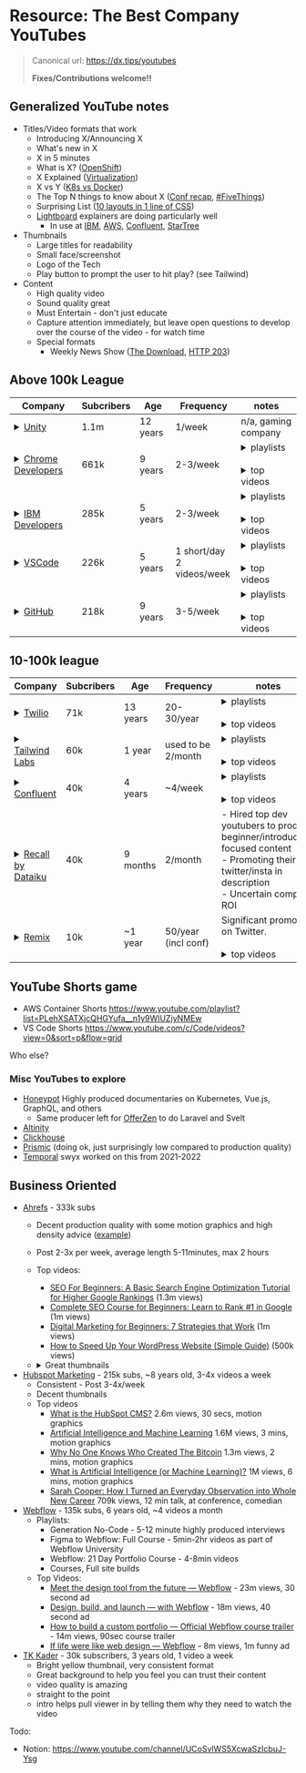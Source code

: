 # Resource: The Best Company YouTubes

> Canonical url: https://dx.tips/youtubes
> 
> **Fixes/Contributions welcome!!**

## Generalized YouTube notes

- Titles/Video formats that work
  - Introducing X/Announcing X
  - What's new in X
  - X in 5 minutes
  - What is X? ([OpenShift](https://www.youtube.com/watch?v=KTN_QBuDplo))
  - X Explained ([Virtualization](https://www.youtube.com/watch?v=FZR0rG3HKIk))
  - X vs Y ([K8s vs Docker](https://www.youtube.com/watch?v=2vMEQ5zs1ko))
  - The Top N things to know about X ([Conf recap](https://www.youtube.com/watch?v=k60bVCtf17A), [#FiveThings](https://www.youtube.com/hashtag/fivethings))
  - Surprising List ([10 layouts in 1 line of CSS](https://www.youtube.com/watch?v=qm0IfG1GyZU))
  - [Lightboard](https://www.lightboard.info/) explainers are doing particularly well
    - In use at [IBM](https://www.youtube.com/watch?v=aSrqRSk43lY&t=1s), [AWS](https://www.youtube.com/watch?v=R8zsp7mH6so), [Confluent](https://www.youtube.com/watch?v=06iRM1Ghr1k), [StarTree](https://www.youtube.com/watch?v=1pZmafdvsmk)
- Thumbnails
  - Large titles for readability
  - Small face/screenshot
  - Logo of the Tech
  - Play button to prompt the user to hit play? (see Tailwind)
- Content
  - High quality video
  - Sound quality great
  - Must Entertain - don't just educate
  - Capture attention immediately, but leave open questions to develop over the course of the video - for watch time
  - Special formats
     - Weekly News Show ([The Download](https://www.youtube.com/playlist?list=PL0lo9MOBetEE0goMLEl97vO7slruNVj43), [HTTP 203](https://www.youtube.com/hashtag/http203))

## Above 100k League

| Company                                                                                                                                                                                                                                                   	| Subcribers 	| Age      	| Frequency                    	| notes                                                                                                                                                                                                                                                                                                                                                                                                                                                                                                                                                                                                                                                                                                                                                                                                                                                                                                                                                                                                                                                                                                                                                                          	|
|-----------------------------------------------------------------------------------------------------------------------------------------------------------------------------------------------------------------------------------------------------------	|------------	|----------	|------------------------------	|--------------------------------------------------------------------------------------------------------------------------------------------------------------------------------------------------------------------------------------------------------------------------------------------------------------------------------------------------------------------------------------------------------------------------------------------------------------------------------------------------------------------------------------------------------------------------------------------------------------------------------------------------------------------------------------------------------------------------------------------------------------------------------------------------------------------------------------------------------------------------------------------------------------------------------------------------------------------------------------------------------------------------------------------------------------------------------------------------------------------------------------------------------------------------------	|
| <details><br><br>	<summary>[Unity](https://www.youtube.com/c/unity/featured)</summary><br><br>![image.png](https://cdn.hashnode.com/res/hashnode/image/upload/v1659112170722/m-lFlheYj.png align="left")<br><br><br></details>                             	| 1.1m       	| 12 years 	| 1/week                       	| n/a, gaming company                                                                                                                                                                                                                                                                                                                                                                                                                                                                                                                                                                                                                                                                                                                                                                                                                                                                                                                                                                                                                                                                                                                                                            	|
| <details><br>	<summary>[Chrome Developers](https://www.youtube.com/channel/UCnUYZLuoy1rq1aVMwx4aTzw)</summary><br><br>        ![image.png](https://cdn.hashnode.com/res/hashnode/image/upload/v1659111520726/duQ-A5YOE.png align="left")<br><br></details> 	| 661k       	| 9 years  	| 2-3/week                     	| <details><br>	<summary>playlists</summary><br><br>  - I/O 2022<br>  - GUI Challenges - Adam Argyle<br>  - Designing in the Browser - Una<br>  - Chrome Dev Summit 2021<br>  - Developer Shows - HTTP 203, Design in the Browser, Made with TensorFlow.js, #AskChrome, Developer Diary<br>  - Speed and Performance<br>  - Progressive Web Apps<br>  - Tooling & Polymer<br>  - UX Design & Accessibility<br><br></details><br><details><br>	<summary>top videos</summary><br><br> <br> - [The Top 8 web things to know from Google I/O 2021](https://www.youtube.com/watch?v=k60bVCtf17A) <br>6m views, 4mins recap<br>  - [What's new in Chrome OS I/O 2022](https://www.youtube.com/watch?v=p8978007MSQ) <br>3m views, 23min recap<br>  - [Chrome Dev Summit 2021 Keynote](https://www.youtube.com/watch?v=Df2U9-R-OJs&t=727s) <br>1m views, 47min keynote<br>  - [What's new in Chrome OS](https://www.youtube.com/watch?v=a8kkzdOfAgU) <br>1m views, 12min Keynote<br>  - [10 modern layouts in 1 line of CSS](https://www.youtube.com/watch?v=qm0IfG1GyZU) <br>1m views, 20min talk<br><br><br></details>                                                                   	|
| <br><details><br><br>	<summary>[IBM Developers](https://www.youtube.com/c/IBMTechnology/videos)</summary><br><br>![image.png](https://cdn.hashnode.com/res/hashnode/image/upload/v1659223161395/WGv2pQvsc.png align="left")<br><br></details>              	| 285k       	| 5 years  	| 2-3/week                     	| <details><br>	<summary>playlists</summary><br><br>  - Pinned video: most recent update<br>  - Technology Explained: Cloud Fundamentals, K8s Essentials, Hybrid Cloud, API Essentials<br>  - Kubernetes Essentials<br>  - IBM and Red Hat: Innovate Anywhere<br>  - Cloud Security<br>  - DevOps Explained<br><br></details><br><details><br>	<summary>top videos</summary><br><br>  - [API vs SDK: What's the Difference?](https://www.youtube.com/watch?v=kG-fLp9BTRo&t=266s) 1m views, 9min lightboard<br>  - [Kubernetes vs Docker](https://www.youtube.com/watch?v=2vMEQ5zs1ko) 844k views, 8min lightboard<br>  - [What is a REST API?](https://www.youtube.com/watch?v=lsMQRaeKNDk) 700k views, 9min lightboard<br>  - [Virtualization Explained](https://www.youtube.com/watch?v=FZR0rG3HKIk) 471k views, 5min lightboard<br>  - [What is OpenShift?](https://www.youtube.com/watch?v=KTN_QBuDplo) 462k views, 7min lightboard<br><br></details>                                                                                                                                                                                                                          	|
| <details><br>	<summary>[VSCode](https://www.youtube.com/c/Code)</summary><br><br>![image.png](https://cdn.hashnode.com/res/hashnode/image/upload/v1659111098489/-vyBn0KHG.png align="left")<br><br><br></details>                                          	| 226k       	| 5 years  	| 1 short/day<br>2 videos/week 	| <details><br>	<summary>playlists</summary><br><br> <br>  - Pinned video: Sizzle Reel<br>  - Getting Started with VS Code (3-7 min tutorials)<br>  - VS Code livestreams (30-60min streams with guests)<br>  - VS Code Day 2022 (conf talks - 5-15mins talks)<br>  - Shorts<br>  - VS Code and GitHub (1 min tips)<br><br><br></details><br><details><br>	<summary>top videos</summary><br><br>  - a lot of shorts...<br>  - [Getting start with Node.js debugging in VS Code](https://www.youtube.com/watch?v=2oFKNL7vYV8)<br> 400k views, 8min tutorial<br>  - [VS Code - Debugging](https://www.youtube.com/watch?v=6cOsxaNC06c)<br> 400k views, 6min tutorial<br>  - [VS Code - Quick Intro to JavaScript](https://www.youtube.com/watch?v=pI1skOo2yjk)<br> 400k views, 3min "Quick Tour"<br>  - [Advanced Code Editing in VS Code](https://www.youtube.com/watch?v=rsatrlBEFFA)<br> 360k views, 6min tutorial<br><br></details>                                                                                                                                                                                                                                              	|
| <details><br>	<summary>[GitHub](https://www.youtube.com/c/GitHub)</summary><br><br>![image.png](https://cdn.hashnode.com/res/hashnode/image/upload/v1659109930944/kBaVNLMOs.png align="left")<br><br></details>                                            	| 218k       	| 9 years  	| 3-5/week                     	| <details><br>	<summary>playlists</summary><br><br> <br>  - Featured - keynotes, explainers, conf talks<br>  - The Download - weekly news show with Christina Warren<br>  - Conferences - GitHub Universe, Constellation, InFocus, Maintainer Summit<br>  - GitHub Checkout - PMs and Engineers sharing their work<br>  - GitHub Changelog - latest changes<br>  - 30 minutes to Merge - 30min guest interviews<br>  - Demo Days - 30-45min Guest speakers/talks<br>  - GitHub Community - Guest livestreams<br>  - Open Source Friday - featuring major open source projects<br><br><br></details><br><details><br>	<summary>top videos</summary><br><br> <br> - [What is GitHub?](https://www.youtube.com/watch?v=w3jLJU7DT5E)<br> 1.6m views, 3 minute explainer, motion graphics<br>  - [GitHub Arctic Code Vault](https://www.youtube.com/watch?v=fzI9FNjXQ0o)<br> 950k views, 2min announcement, cinematic film<br>  - [Introducing Atom 1.0](https://www.youtube.com/watch?v=Y7aEiVwBAdk)<br> 500k views, 2min, sketch/edited skit<br>  - [The new GitHub Issues](https://www.youtube.com/watch?v=64xO030aneI)<br> 465k views, 1min product announcement<br><br></details> 	|

## 10-100k league

| Company                                                                                                                                                                                                                                    	| Subcribers 	| Age      	| Frequency           	| notes                                                                                                                                                                                                                                                                                                                                                                                                                                                                                                                                                                                                                                                                                                                                                                                                                                                                                                                                                    	|
|--------------------------------------------------------------------------------------------------------------------------------------------------------------------------------------------------------------------------------------------	|------------	|----------	|---------------------	|----------------------------------------------------------------------------------------------------------------------------------------------------------------------------------------------------------------------------------------------------------------------------------------------------------------------------------------------------------------------------------------------------------------------------------------------------------------------------------------------------------------------------------------------------------------------------------------------------------------------------------------------------------------------------------------------------------------------------------------------------------------------------------------------------------------------------------------------------------------------------------------------------------------------------------------------------------	|
| <details><br><br>	<summary>[Twilio](https://www.youtube.com/c/twilio)</summary><br><br>![image.png](https://cdn.hashnode.com/res/hashnode/image/upload/v1659109440482/Rj0PpthLi.png align="left")<br><br><br></details>                     	| 71k        	| 13 years 	| 20-30/year          	| <details><br>	<summary>playlists</summary><br><br>    - Pinned video - Twilio Engage product intro - [50second stinger, 11k views](https://www.youtube.com/watch?v=Kqubkk_0HcY)<br>   - 2021 Conference videos - good thumbnails<br>   - Learn with Nathaniel - person-driven 8-12min tutorials<br>   - Twilio Quickstarts - "how to X" - 4 minutes each, 40-60k views<br><br></details><br><details><br>	<summary>top videos</summary><br><br>          - [Introducing Twilio Studio](https://www.youtube.com/watch?v=7mftBTlbeXA) (37 seconds, 7m views)<br>         - [What is Twilio?](https://www.youtube.com/watch?v=euJAcVfn0C4) 2mins, 5m views<br>         - [Navigate Messaging Compliance with Twilio](https://www.youtube.com/watch?v=otk-eWgPdKw) 90secs, 2.7m views<br>         - Some ads for Twilio SIGNAL<br><br></details>                                                                                                               	|
| <details><br>	<summary>[Tailwind Labs](https://www.youtube.com/c/TailwindLabs)</summary><br> <br><br>       ![image.png](https://cdn.hashnode.com/res/hashnode/image/upload/v1659109686712/1YPO_JHmH.png align="left")<br><br></details>    	| 60k        	| 1 year   	| used to be 2/month  	| <details><br>	<summary>playlists</summary><br>    - What's New in Tailwind CSS<br>    - Tailwind CSS v2.0 - full course in 10-20min segments<br>    - Tailwind Talk - livestreams with guests<br><br><br></details><br><details><br>	<summary>top videos</summary><br>    - [What's New in Tailwind 3.0?](https://www.youtube.com/watch?v=mSC6GwizOag&t=1260s) - 26min overview, 158k views<br>    - [Introducing Tailwind CSS v3.0](https://www.youtube.com/watch?v=TmWIrBPE6Bc) - 55sec ad, 138k views<br>    - [Just in Time: The Next Generation of Tailwind CSS](https://www.youtube.com/watch?v=3O_3X7InOw8&t=635s) - 13min, 132k views<br><br></details>                                                                                                                                                                                                                                                                                            	|
| <details><br>	<summary>[Confluent](https://www.youtube.com/c/Confluent)</summary><br><br>![image.png](https://cdn.hashnode.com/res/hashnode/image/upload/v1659225172730/FNmGhxq95.png align="left")<br><br></details>                       	| 40k        	| 4 years  	| ~4/week             	| <details><br>	<summary>playlists</summary><br>   <br>  - Pinned video: Why Instacart Chose Confluent<br>  - For Technical Leaders & Executives<br>  - Kafka Summit videos<br>  - Kafka 101 Tutorials<br>  - Confluent Customers & Use Cases<br>  - ksqlDB Videos<br><br><br></details><br><details><br>	<summary>top videos</summary><br>  <br>  - [Intro to Streams - Apache Kafka Streams API](https://www.youtube.com/watch?v=Z3JKCLG3VP4) - 356k views, 10min tutorial<br>  - [What is Apache Kafka + ksqlDB?](https://www.youtube.com/watch?v=06iRM1Ghr1k) 271k views, 12min lightboard<br>  - [What is Apache Kafka?](https://www.youtube.com/watch?v=FKgi3n-FyNU) 237k views, 10min lightboard<br>  - [Apache Kafka Fundamentals](https://www.youtube.com/watch?v=B5j3uNBH8X4) 186k views, 24min talk with slides<br>  - [Creating a Streams Application](https://www.youtube.com/watch?v=LxxeXI1mPKo) 156k views, 10min tutorial<br><br></details> 	|
| <br><details><br><br>	<summary>[Recall by Dataiku](https://www.youtube.com/c/RecallbyDataiku)</summary><br><br>![image.png](https://cdn.hashnode.com/res/hashnode/image/upload/v1659109756565/mlttolrFO.png align="left")<br><br></details> 	| 40k        	| 9 months 	| 2/month             	|   - Hired top dev youtubers to produce beginner/introductory focused content<br>  - Promoting their twitter/insta in description<br>  - Uncertain company ROI                                                                                                                                                                                                                                                                                                                                                                                                                                                                                                                                                                                                                                                                                                                                                                                            	|
| <details><br>	<summary>[Remix](https://www.youtube.com/c/Remix-Run)</summary><br><br>![image.png](https://cdn.hashnode.com/res/hashnode/image/upload/v1659109715683/29wFFWB-_.png align="left")<br><br></details>                           	| 10k        	| ~1 year  	| 50/year (incl conf) 	| Significant promotion on Twitter.<br><br><details><br><br>	<summary>top videos</summary><br><br>     - [Remix Tutorial with Kent](https://www.youtube.com/watch?v=hsIWJpuxNj0) - 6 hour livestream with 61k views<br>    - [Remix v1 Beta Launch](https://www.youtube.com/watch?v=4dOAFJUOi-s&t=30s) - 90min livestream with 29k views<br>    - [CDN Caching, Static Site Generation, and Server Side Rendering](https://www.youtube.com/watch?v=bfLFHp7Sbkg&t=932s) - 43min talk with 25k views<br>    - [Introducing Remix](https://www.youtube.com/watch?v=9FDV-VCq5XE) - 48sec stinger with 20k views<br><br><br></details>                                                                                                                                                                                                                                                                                                                           	|

## YouTube Shorts game

- AWS Container Shorts https://www.youtube.com/playlist?list=PLehXSATXjcQHGYufa__n1y9WIUZjyNMEw
- VS Code Shorts https://www.youtube.com/c/Code/videos?view=0&sort=p&flow=grid

Who else?

### Misc YouTubes to explore

- [Honeypot](https://www.youtube.com/channel/UCsUalyRg43M8D60mtHe6YcA) Highly produced documentaries on Kubernetes, Vue.js, GraphQL, and others
  - Same producer left for [OfferZen](https://www.youtube.com/c/OfferZenOrigins) to do Laravel and Svelt
- [Altinity](https://www.youtube.com/channel/UCE3Y2lDKl_ZfjaCrh62onYA/featured)
- [Clickhouse](https://www.youtube.com/c/ClickHouseDB)
- [Prismic](https://www.youtube.com/watch?v=s-pCNqqUbfI&feature=youtu.be) (doing ok, just surprisingly low compared to production quality)
- [Temporal](https://www.youtube.com/c/temporalio) swyx worked on this from 2021-2022

## Business Oriented

- [Ahrefs](https://www.youtube.com/channel/UCWquNQV8Y0_defMKnGKrFOQ?app=desktop) - 333k subs
  - Decent production quality with some motion graphics and high density advice ([example](https://www.youtube.com/watch?v=PsmA6bm3COY))
  - Post 2-3x per week, average length 5-11minutes, max 2 hours
  - Top videos: 
     - [SEO For Beginners: A Basic Search Engine Optimization Tutorial for Higher Google Rankings](https://www.youtube.com/watch?v=DvwS7cV9GmQ) (1.3m views)
     - [Complete SEO Course for Beginners: Learn to Rank #1 in Google](https://www.youtube.com/watch?v=xsVTqzratPs) (1m views)
     - [Digital Marketing for Beginners: 7 Strategies that Work](https://www.youtube.com/watch?v=wZZnxXyES80) (1m views)
     - [How to Speed Up Your WordPress Website (Simple Guide)](https://www.youtube.com/watch?v=BrY6a-lsLp8) (500k views)
    <li>
      <details>
        	<summary>
        		Great thumbnails
        	</summary>
          
          ![image.png](https://cdn.hashnode.com/res/hashnode/image/upload/v1658939574460/Abv8pphQw.png align="left")
        
        </details>   
    </li>
- [Hubspot Marketing](https://www.youtube.com/user/HubSpot?app=desktop) - 215k subs, ~8 years old, 3-4x videos a week
  - Consistent - Post 3-4x/week
  - Decent thumbnails
  - Top videos
    - [What is the HubSpot CMS?](https://www.youtube.com/watch?v=S93nYy-Bxzo) 2.6m views, 30 secs, motion graphics
    - [Artificial Intelligence and Machine Learning](https://www.youtube.com/watch?v=fBqFqcWVjCo) 1.6M views, 3 mins, motion graphics
    - [Why No One Knows Who Created The Bitcoin](https://www.youtube.com/watch?v=-p-PKa2BcLc) 1.3m views, 2 mins, motion graphics
    - [What is Artificial Intelligence (or Machine Learning)?](https://www.youtube.com/watch?v=mJeNghZXtMo) 1M views, 6 mins, motion graphics
    - [Sarah Cooper: How I Turned an Everyday Observation into Whole New Career](https://www.youtube.com/watch?v=6M3vQyjz4Sk) 709k views, 12 min talk, at conference, comedian
- [Webflow](https://www.youtube.com/channel/UCELSb-IYi_d5rYFOxWeOz5g) - 135k subs, 6 years old, ~4 videos a month
  - Playlists:
    - Generation No-Code - 5-12 minute highly produced interviews
    - Figma to Webflow: Full Course - 5min-2hr videos as part of Webflow University
    - Webflow: 21 Day Portfolio Course - 4-8min videos
    - Courses, Full site builds
  - Top Videos:
    - [Meet the design tool from the future — Webflow](https://www.youtube.com/watch?v=hGizn_843Mo) - 23m views, 30 second ad
    - [Design, build, and launch — with Webflow](https://www.youtube.com/watch?v=o0KmjcGd6jw) - 18m views, 40 second ad
    - [How to build a custom portfolio — Official Webflow course trailer](https://www.youtube.com/watch?v=fnNW2hr886w) - 14m views, 90sec course trailer
    - [If life were like web design — Webflow](https://www.youtube.com/watch?v=Ojiv9Smi4XE) - 8m views, 1m funny ad
- [TK Kader](https://www.youtube.com/channel/UCUseoG3kofRLS6WoUaL_15w?app=desktop) - 30k subscribers, 3 years old, 1 video a week
  - Bright yellow thumbnail, very consistent format
  - Great background to help you feel you can  trust their content
  - video quality is amazing
  - straight to the point
  - intro helps pull viewer in by telling them why they need to watch the video


Todo:

- Notion: https://www.youtube.com/channel/UCoSvlWS5XcwaSzIcbuJ-Ysg
